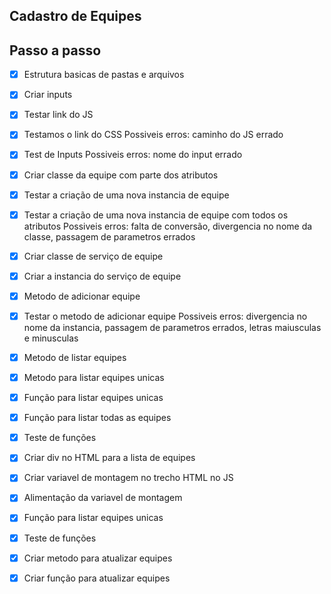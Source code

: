 ## Cadastro de Equipes

## Passo a passo

- [x] Estrutura basicas de pastas e arquivos
- [x] Criar inputs
- [x] Testar link do JS
- [x] Testamos o link do CSS
    Possiveis erros: caminho do JS errado
- [x] Test de Inputs
    Possiveis erros: nome do input errado
- [x] Criar classe da equipe com parte dos atributos
- [x] Testar a criação de uma nova instancia de equipe
- [x] Testar a criação de uma nova instancia de equipe com todos os atributos
    Possiveis erros: falta de conversão, divergencia no nome da classe, passagem de parametros errados
- [x] Criar classe de serviço de equipe
- [x] Criar a instancia do serviço de equipe
- [x] Metodo de adicionar equipe
- [x] Testar o metodo de adicionar equipe
    Possiveis erros: divergencia no nome da instancia, passagem de parametros errados, letras maiusculas e minusculas
- [x] Metodo de listar equipes
- [x] Metodo para listar equipes unicas
- [x] Função para listar equipes unicas
- [x] Função para listar todas as equipes
- [x] Teste de funções
- [x] Criar div no HTML para a lista de equipes
- [x] Criar variavel de montagem no trecho HTML no JS
- [x] Alimentação da variavel de montagem
- [x] Função para listar equipes unicas
- [x] Teste de funções
- [x] Criar metodo para atualizar equipes
- [x] Criar função para atualizar equipes

